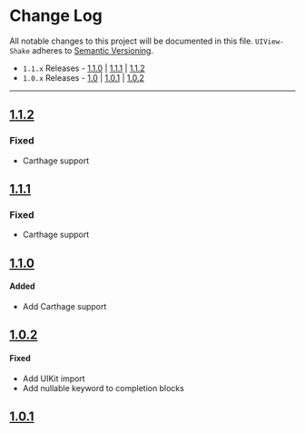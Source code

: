 # Change Log
All notable changes to this project will be documented in this file.
`UIView-Shake` adheres to [Semantic Versioning](http://semver.org/).

- `1.1.x` Releases - [1.1.0](#110) | [1.1.1](#111) | [1.1.2](#112) 
- `1.0.x` Releases - [1.0](#10) | [1.0.1](#101) | [1.0.2](#102) 

---

## [1.1.2](https://github.com/andreamazz/UIView-Shake/releases/tag/1.1.2)

### Fixed 
- Carthage support

## [1.1.1](https://github.com/andreamazz/UIView-Shake/releases/tag/1.1.1)

### Fixed 
- Carthage support

## [1.1.0](https://github.com/andreamazz/UIView-Shake/releases/tag/1.1.0)

#### Added  
- Add Carthage support   

## [1.0.2](https://github.com/andreamazz/UIView-Shake/releases/tag/1.0.2)

#### Fixed  
- Add UIKit import  
- Add nullable keyword to completion blocks  

## [1.0.1](https://github.com/andreamazz/UIView-Shake/releases/tag/1.0.1)

